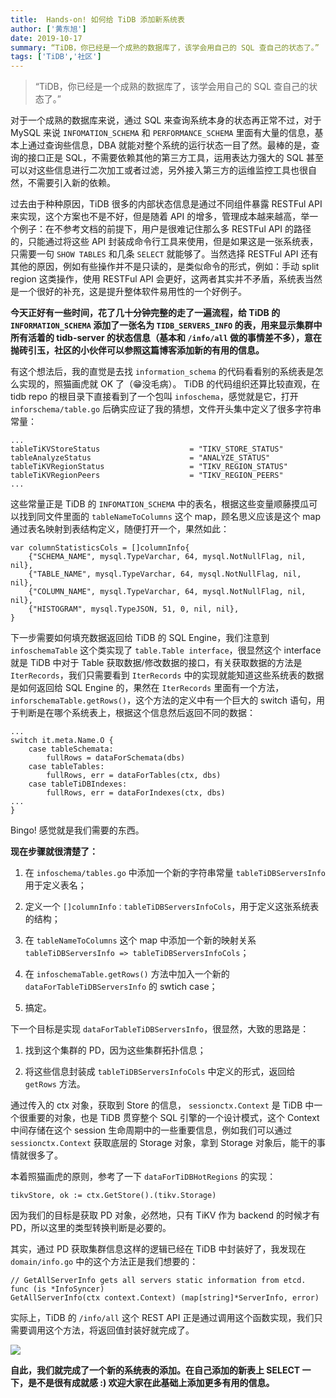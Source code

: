 ```yaml
---
title:  Hands-on! 如何给 TiDB 添加新系统表
author: ['黄东旭']
date: 2019-10-17
summary: “TiDB，你已经是一个成熟的数据库了，该学会用自己的 SQL 查自己的状态了。”
tags: ['TiDB','社区']
---
```


>“TiDB，你已经是一个成熟的数据库了，该学会用自己的 SQL 查自己的状态了。”

对于一个成熟的数据库来说，通过 SQL 来查询系统本身的状态再正常不过，对于 MySQL 来说 `INFOMATION_SCHEMA` 和 `PERFORMANCE_SCHEMA` 里面有大量的信息，基本上通过查询些信息，DBA 就能对整个系统的运行状态一目了然。最棒的是，查询的接口正是 SQL，不需要依赖其他的第三方工具，运用表达力强大的 SQL 甚至可以对这些信息进行二次加工或者过滤，另外接入第三方的运维监控工具也很自然，不需要引入新的依赖。

过去由于种种原因，TiDB 很多的内部状态信息是通过不同组件暴露 RESTFul API 来实现，这个方案也不是不好，但是随着 API 的增多，管理成本越来越高，举一个例子：在不参考文档的前提下，用户是很难记住那么多 RESTFul API 的路径的，只能通过将这些 API 封装成命令行工具来使用，但是如果这是一张系统表，只需要一句 `SHOW TABLES` 和几条 `SELECT` 就能够了。当然选择 RESTFul API 还有其他的原因，例如有些操作并不是只读的，是类似命令的形式，例如：手动 split region 这类操作，使用 RESTFul API 会更好，这两者其实并不矛盾，系统表当然是一个很好的补充，这是提升整体软件易用性的一个好例子。

**今天正好有一些时间，花了几十分钟完整的走了一遍流程，给 TiDB 的 `INFORMATION_SCHEMA` 添加了一张名为 `TIDB_SERVERS_INFO` 的表，用来显示集群中所有活着的 tidb-server 的状态信息（基本和 `/info/all` 做的事情差不多），意在抛砖引玉，社区的小伙伴可以参照这篇博客添加新的有用的信息。**

有这个想法后，我的直觉是去找 `information_schema` 的代码看看别的系统表是怎么实现的，照猫画虎就 OK 了（😁没毛病）。 TiDB 的代码组织还算比较直观，在 tidb repo 的根目录下直接看到了一个包叫 `infoschema`，感觉就是它，打开 `inforschema/table.go` 后确实应证了我的猜想，文件开头集中定义了很多字符串常量：

```    
...
tableTiKVStoreStatus                	= "TIKV_STORE_STATUS"
tableAnalyzeStatus                  	= "ANALYZE_STATUS"
tableTiKVRegionStatus               	= "TIKV_REGION_STATUS"
tableTiKVRegionPeers                	= "TIKV_REGION_PEERS"
...

```

这些常量正是 TiDB 的 `INFOMATION_SCHEMA` 中的表名，根据这些变量顺藤摸瓜可以找到同文件里面的 `tableNameToColumns` 这个 map，顾名思义应该是这个 map 通过表名映射到表结构定义，随便打开一个，果然如此：

```
var columnStatisticsCols = []columnInfo{
	{"SCHEMA_NAME", mysql.TypeVarchar, 64, mysql.NotNullFlag, nil, nil}, 
	{"TABLE_NAME", mysql.TypeVarchar, 64, mysql.NotNullFlag, nil, nil}, 
	{"COLUMN_NAME", mysql.TypeVarchar, 64, mysql.NotNullFlag, nil, nil}, 
	{"HISTOGRAM", mysql.TypeJSON, 51, 0, nil, nil}, 
}
```

下一步需要如何填充数据返回给 TiDB 的 SQL Engine，我们注意到 `infoschemaTable` 这个类实现了 `table.Table interface`，很显然这个 interface 就是 TiDB 中对于 Table 获取数据/修改数据的接口，有关获取数据的方法是 `IterRecords`，我们只需要看到 `IterRecords` 中的实现就能知道这些系统表的数据是如何返回给 SQL Engine 的，果然在 `IterRecords` 里面有一个方法，`inforschemaTable.getRows()`，这个方法的定义中有一个巨大的 switch 语句，用于判断是在哪个系统表上，根据这个信息然后返回不同的数据：

```
...
switch it.meta.Name.O {
	case tableSchemata:
		fullRows = dataForSchemata(dbs)
	case tableTables:
		fullRows, err = dataForTables(ctx, dbs) 
	case tableTiDBIndexes: 
		fullRows, err = dataForIndexes(ctx, dbs) 
...
}
```
Bingo! 感觉就是我们需要的东西。

**现在步骤就很清楚了：**

1.  在 `infoschema/tables.go` 中添加一个新的字符串常量 `tableTiDBServersInfo` 用于定义表名；

2.  定义一个 `[]columnInfo：tableTiDBServersInfoCols`，用于定义这张系统表的结构；

3.  在 `tableNameToColumns` 这个 map 中添加一个新的映射关系 `tableTiDBServersInfo => tableTiDBServersInfoCols`；

4.  在 `infoschemaTable.getRows()` 方法中加入一个新的 `dataForTableTiDBServersInfo` 的 swtich case；

5.  搞定。

下一个目标是实现 `dataForTableTiDBServersInfo`，很显然，大致的思路是：

1.  找到这个集群的 PD，因为这些集群拓扑信息；

2.  将这些信息封装成 `tableTiDBServersInfoCols` 中定义的形式，返回给 `getRows` 方法。

通过传入的 ctx 对象，获取到 Store 的信息，	`sessionctx.Context` 是 TiDB 中一个很重要的对象，也是 TiDB 贯穿整个 SQL 引擎的一个设计模式，这个 Context 中间存储在这个 session 生命周期中的一些重要信息，例如我们可以通过 `sessionctx.Context` 获取底层的 Storage 对象，拿到 Storage 对象后，能干的事情就很多了。

本着照猫画虎的原则，参考了一下 `dataForTiDBHotRegions` 的实现：

```
tikvStore, ok := ctx.GetStore().(tikv.Storage) 
```

因为我们的目标是获取 PD 对象，必然地，只有 TiKV 作为 backend 的时候才有 PD，所以这里的类型转换判断是必要的。

其实，通过 PD 获取集群信息这样的逻辑已经在 TiDB 中封装好了，我发现在 `domain/info.go` 中的这个方法正是我们想要的：

```
// GetAllServerInfo gets all servers static information from etcd. func (is *InfoSyncer) 
GetAllServerInfo(ctx context.Context) (map[string]*ServerInfo, error)
```

实际上，TiDB 的 `/info/all` 这个 REST API 正是通过调用这个函数实现，我们只需要调用这个方法，将返回值封装好就完成了。

![](https://download.pingcap.com/images/blog/hands-on-build-a-new-system-table-for-tidb/1.png)

**自此，我们就完成了一个新的系统表的添加。在自己添加的新表上 SELECT 一下，是不是很有成就感 :) 欢迎大家在此基础上添加更多有用的信息。**
